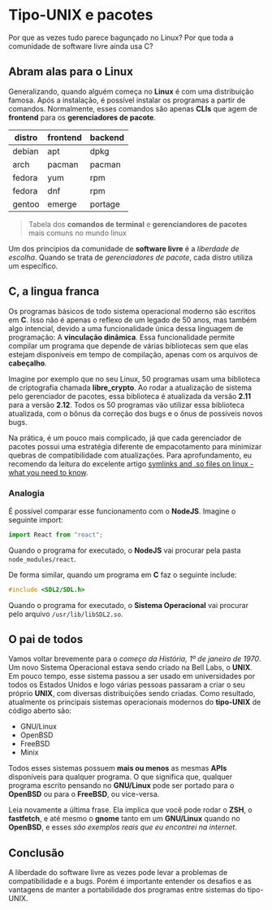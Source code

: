 # Tipo-UNIX e pacotes

Por que as vezes tudo parece bagunçado no Linux? Por que toda a comunidade de software livre ainda
usa C?

## Abram alas para o Linux

Generalizando, quando alguém começa no **Linux** é com uma distribuição famosa. Após a instalação, é
possível instalar os programas a partir de comandos. Normalmente, esses comandos são apenas **CLIs**
que agem de **frontend** para os **gerenciadores de pacote**.

| distro | frontend | backend |
| ------ | -------- | ------- |
| debian | apt      | dpkg    |
| arch   | pacman   | pacman  |
| fedora | yum      | rpm     |
| fedora | dnf      | rpm     |
| gentoo | emerge   | portage |

> Tabela dos **comandos de terminal** e **gerenciandores de pacotes** mais comuns no mundo linux

Um dos princípios da comunidade de **software livre** é a _liberdade de escolha_. Quando se trata de
_gerenciadores de pacote_, cada distro utiliza um específico.

## C, a lingua franca

Os programas básicos de todo sistema operacional moderno são escritos em **C**. Isso não é apenas o
reflexo de um legado de 50 anos, mas também algo intencial, devido a uma funcionalidade única dessa
linguagem de programação: A **vinculação dinâmica**. Essa funcionalidade permite compilar um
programa que depende de várias bibliotecas sem que elas estejam disponíveis em tempo de compilação,
apenas com os arquivos de **cabeçalho**.

Imagine por exemplo que no seu Linux, 50 programas usam uma biblioteca de criptografia chamada
**libre_crypto**. Ao rodar a atualização de sistema pelo gerenciador de pacotes, essa biblioteca é
atualizada da versão **2.11** para a versão **2.12**. Todos os 50 programas vão utilizar essa
biblioteca atualizada, com o bônus da correção dos bugs e o ônus de possíveis novos bugs.

Na prática, é um pouco mais complicado, já que cada gerenciador de pacotes possui uma estratégia
diferente de empacotamento para minimizar quebras de compatibilidade com atualizações. Para
aprofundamento, eu recomendo da leitura do excelente artigo
[symlinks and .so files on linux - what you need to know](https://dmerej.info/blog/post/symlinks-and-so-files-on-linux/).

### Analogia

É possível comparar esse funcionamento com o **NodeJS**. Imagine o seguinte import:

```js
import React from "react";
```

Quando o programa for executado, o **NodeJS** vai procurar pela pasta `node_modules/react`.

De forma similar, quando um programa em **C** faz o seguinte include:

```c
#include <SDL2/SDL.h>
```

Quando o programa for executado, o **Sistema Operacional** vai procurar pelo arquivo
`/usr/lib/libSDL2.so`.

## O pai de todos

Vamos voltar brevemente para o _começo da História, 1º de janeiro de 1970_. Um novo Sistema
Operacional estava sendo criado na Bell Labs, o **UNIX**. Em pouco tempo, esse sistema passou a ser
usado em universidades por todos os Estados Unidos e logo várias pessoas passaram a criar o seu
próprio **UNIX**, com diversas distribuições sendo criadas. Como resultado, atualmente os principais
sistemas operacionais modernos do **tipo-UNIX** de código aberto são:

- GNU/Linux
- OpenBSD
- FreeBSD
- Minix

Todos esses sistemas possuem **mais ou menos** as mesmas **APIs** disponíveis para qualquer
programa. O que significa que, qualquer programa escrito pensando no **GNU/Linux** pode ser portado
para o **OpenBSD** ou para o **FreeBSD**, ou vice-versa.

Leia novamente a última frase. Ela implica que você pode rodar o **ZSH**, o **fastfetch**, e até
mesmo o **gnome** tanto em um **GNU/Linux** quando no **OpenBSD**, e esses _são exemplos reais que
eu encontrei na internet_.

## Conclusão

A liberdade do software livre as vezes pode levar a problemas de compatibilidade e a bugs. Porém é
importante entender os desafios e as vantagens de manter a portabilidade dos programas entre
sistemas do tipo-UNIX.
